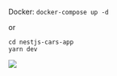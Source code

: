 Docker:
```docker-compose up -d```

  or 

```
cd nestjs-cars-app
yarn dev
```

![](github-display/carwebsite.png)
